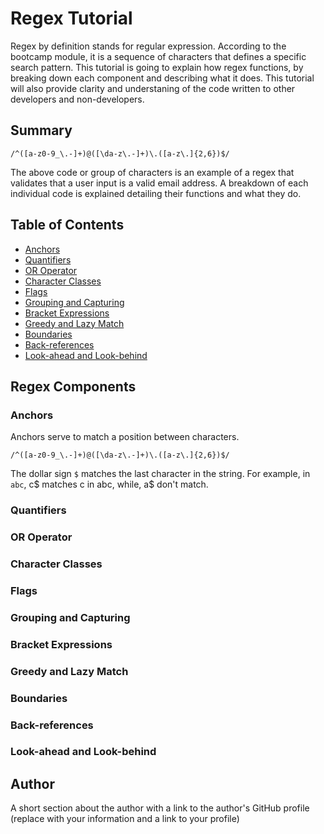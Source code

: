 # Regex Tutorial

Regex by definition stands for regular expression. According to the bootcamp module, it is a sequence of characters that defines a specific search pattern. This tutorial is going to explain how regex functions, by breaking down each component and describing what it does. This tutorial will also provide clarity and understaning of the code written to other developers and non-developers.

## Summary

`/^([a-z0-9_\.-]+)@([\da-z\.-]+)\.([a-z\.]{2,6})$/`

The above code or group of characters is an example of a regex that validates that a user input is a valid email address. A breakdown of each individual code is explained detailing their functions and what they do.


## Table of Contents

- [Anchors](#anchors)
- [Quantifiers](#quantifiers)
- [OR Operator](#or-operator)
- [Character Classes](#character-classes)
- [Flags](#flags)
- [Grouping and Capturing](#grouping-and-capturing)
- [Bracket Expressions](#bracket-expressions)
- [Greedy and Lazy Match](#greedy-and-lazy-match)
- [Boundaries](#boundaries)
- [Back-references](#back-references)
- [Look-ahead and Look-behind](#look-ahead-and-look-behind)

## Regex Components

### Anchors
Anchors serve to match a position between characters.

`/^([a-z0-9_\.-]+)@([\da-z\.-]+)\.([a-z\.]{2,6})$/`

The dollar sign `$` matches the last character in the string. For example, in `abc`, c$ matches c in abc, while, a$ don't match.

### Quantifiers

### OR Operator

### Character Classes

### Flags

### Grouping and Capturing

### Bracket Expressions

### Greedy and Lazy Match

### Boundaries

### Back-references

### Look-ahead and Look-behind

## Author

A short section about the author with a link to the author's GitHub profile (replace with your information and a link to your profile)
